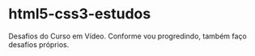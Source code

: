 # html5-css3-estudos
 Desafios do Curso em Vídeo. Conforme vou progredindo, também faço desafios próprios.
